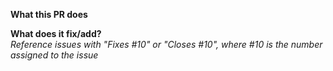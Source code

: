 **What this PR does**  

**What does it fix/add?**  
_Reference issues with "Fixes #10" or "Closes #10", where #10 is the number assigned to the issue_